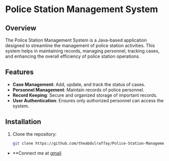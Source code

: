 # Police Station Management System

## Overview

The Police Station Management System is a Java-based application designed to streamline the management of police station activities. This system helps in maintaining records, managing personnel, tracking cases, and enhancing the overall efficiency of police station operations.

## Features

- **Case Management**: Add, update, and track the status of cases.
- **Personnel Management**: Maintain records of police personnel.
- **Record Keeping**: Secure and organized storage of important records.
- **User Authentication**: Ensures only authorized personnel can access the system.

## Installation

1. Clone the repository:
   ```bash
   git clone https://github.com/theabdulraffay/Police-Station-Management-System.git
   ```

- **Connect me at [gmail](abdulraffay2494@mgmail.com)

